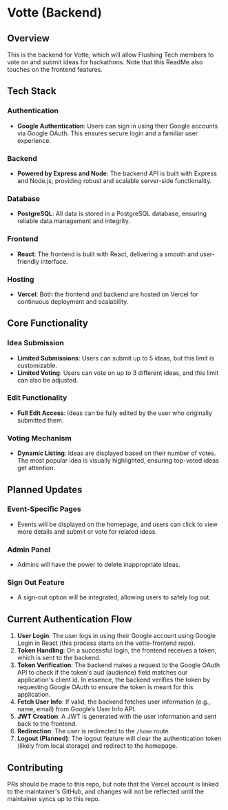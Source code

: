
# Votte (Backend)

## Overview
This is the backend for Votte, which will allow Flushing Tech members to vote on and submit ideas for hackathons. Note that this ReadMe also touches on the frontend features. 

## Tech Stack

### Authentication
- **Google Authentication**: Users can sign in using their Google accounts via Google OAuth. This ensures secure login and a familiar user experience.

### Backend
- **Powered by Express and Node**: The backend API is built with Express and Node.js, providing robust and scalable server-side functionality.

### Database
- **PostgreSQL**: All data is stored in a PostgreSQL database, ensuring reliable data management and integrity.

### Frontend
- **React**: The frontend is built with React, delivering a smooth and user-friendly interface.

### Hosting
- **Vercel**: Both the frontend and backend are hosted on Vercel for continuous deployment and scalability.

## Core Functionality

### Idea Submission
- **Limited Submissions**: Users can submit up to 5 ideas, but this limit is customizable.
- **Limited Voting**: Users can vote on up to 3 different ideas, and this limit can also be adjusted.

### Edit Functionality
- **Full Edit Access**: Ideas can be fully edited by the user who originally submitted them.

### Voting Mechanism
- **Dynamic Listing**: Ideas are displayed based on their number of votes. The most popular idea is visually highlighted, ensuring top-voted ideas get attention. 

## Planned Updates

### Event-Specific Pages
- Events will be displayed on the homepage, and users can click to view more details and submit or vote for related ideas.

### Admin Panel
- Admins will have the power to delete inappropriate ideas.

### Sign Out Feature
- A sign-out option will be integrated, allowing users to safely log out.

## Current Authentication Flow
1. **User Login**: The user logs in using their Google account using Google Login in React (this process starts on the votte-frontend repo).
2. **Token Handling**: On a successful login, the frontend receives a token, which is sent to the backend.
3. **Token Verification**: The backend makes a request to the Google OAuth API to check if the token's aud (audience) field matches our application's client id. In essence, the backend verifies the token by requesting Google OAuth to ensure the token is meant for this application.
4. **Fetch User Info**: If valid, the backend fetches user information (e.g., name, email) from Google’s User Info API.
5. **JWT Creation**: A JWT is generated with the user information and sent back to the frontend.
6. **Redirection**: The user is redirected to the `/home` route.
7. **Logout (Planned)**: The logout feature will clear the authentication token (likely from local storage) and redirect to the homepage.

## Contributing
PRs should be made to this repo, but note that the Vercel account is linked to the maintainer's GitHub, and changes will not be reflected until the maintainer syncs up to this repo. 

